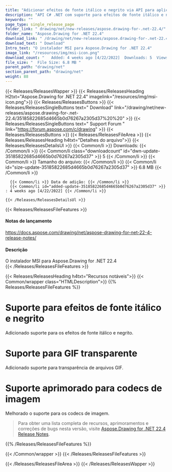 ```yaml
---
title: "Adicionar efeitos de fonte itálico e negrito via API para aplicativos C#, ASP.NET"
description: "API C# .NET com suporte para efeitos de fonte itálico e negrito em desenhos, capacidade de transparência de arquivos GIF, melhorou o suporte para codecs de imagem."
keywords: ""
page_type: single_release_page
folder_link: " drawing/net/new-releases/aspose.drawing-for-.net-22.4/"
folder_name: "Aspose.Drawing for .NET 22.4"
download_link: " /drawing/net/new-releases/aspose.drawing-for-.net-22.4/35185822685d4665b0d76267a2305d37"
download_text: " Download"
Intro_text: "O instalador MSI para Aspose.Drawing for .NET 22.4"
image_link: "/resources/img/msi-icon.png"
download_count: "   Added: 4 weeks ago [4/22/2022]  Downloads: 5  Views: 8"
file_size: "  File Size: 6.8 MB "
parent_path: "drawing/net"
section_parent_path: "drawing/net"
weight: 88
---
```


{{< Releases/ReleasesWapper >}}
{{< Releases/ReleasesHeading H2txt="Aspose.Drawing for .NET 22.4" imagelink="/resources/img/msi-icon.png">}}
{{< Releases/ReleasesButtons >}}
{{< Releases/ReleasesSingleButtons text=" Download" link="/drawing/net/new-releases/aspose.drawing-for-.net-22.4/35185822685d4665b0d76267a2305d37%20%20" >}}
{{< Releases/ReleasesSingleButtons text=" Support Forum " link="https://forum.aspose.com/c/drawing" >}}
{{< Releases/ReleasesButtons >}}
{{< Releases/ReleasesFileArea >}}
{{< Releases/ReleasesHeading h4txt="Detalhes do arquivo">}}
{{< Releases/ReleasesDetailsUl >}}
{{< Common/li >}} Downloads: {{< /Common/li >}}
{{< Common/li class="downloadcount" id="dwn-update-35185822685d4665b0d76267a2305d37" >}} 5 {{< /Common/li >}}
{{< Common/li >}} Tamanho do arquivo: {{< /Common/li >}}
{{< Common/li id="size-update-35185822685d4665b0d76267a2305d37" >}} 6.8 MB {{< /Common/li >}}

      {{< Common/li >}} Data de adição: {{< /Common/li >}}
      {{< Common/li id="added-update-35185822685d4665b0d76267a2305d37" >}} : 4 weeks ago [4/22/2022] {{< /Common/li >}}

    {{< /Releases/ReleasesDetailsUl >}}

{{< Releases/ReleasesFileFeatures >}}
<h4>Notas de lançamento</h4><div> <a href="https://docs.aspose.com/drawing/net/aspose-drawing-for-net-22-4-release-notes/">https://docs.aspose.com/drawing/net/aspose-drawing-for-net-22-4-release-notes/</a></div><h4> Descrição</h4><div class="HTMLDescription"> O instalador MSI para Aspose.Drawing for .NET 22.4</div>
{{< /Releases/ReleasesFileFeatures >}}

{{< Releases/ReleasesHeading h4txt="Recursos notáveis">}}
{{< Common/wrapper class="HTMLDescription">}}
{{% Releases/ReleasesFileFeatures %}}

# Suporte para efeitos de fonte itálico e negrito

Adicionado suporte para os efeitos de fonte itálico e negrito.

# Suporte para GIF transparente

Adicionado suporte para transparência de arquivos GIF.

# Suporte aprimorado para codecs de imagem

Melhorado o suporte para os codecs de imagem.

> Para obter uma lista completa de recursos, aprimoramentos e correções de bugs nesta versão, visite [Aspose.Drawing for .NET 22.4 Release Notes](https://docs.aspose.com/drawing/net/aspose-drawing-for-net-22-4-release-notes/).

{{% /Releases/ReleasesFileFeatures %}}

{{< /Common/wrapper >}}
{{< /Releases/ReleasesFileFeatures >}}

{{< /Releases/ReleasesFileArea >}}
{{< /Releases/ReleasesWapper >}}

